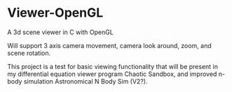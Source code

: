 # Viewer-OpenGL
A 3d scene viewer in C with OpenGL

Will support 3 axis camera movement, camera look around, zoom, and scene rotation.

This project is a test for basic viewing functionality that will be present in my differential equation viewer program Chaotic Sandbox, and improved n-body simulation Astronomical N Body Sim (V2?).
